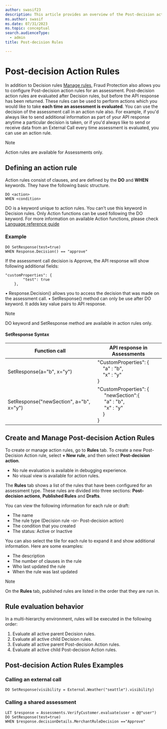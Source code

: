 ```yaml
---
author: swasif23
description: This article provides an overview of the Post-decision action rules feature in Microsoft Dynamics 365 Fraud Protection.
ms.author: swasif
ms.date: 07/31/2023
ms.topic: conceptual
search.audienceType:
  - admin
title: Post-decision Rules

---
```


# Post-decision Action Rules

In addition to Decision rules [Manage rules](rules.md), Fraud Protection also allows you to configure Post-decision action rules for an assessment. Post-decision action rules are evaluated after Decision rules, but before the API response has been returned. These rules can be used to perform actions which you would like to take **each time an assessment is evaluated**. You can use the decision of the assessment call in an action rule also. For example, if you'd always like to send additional information as part of your API response anytime a particular decision is taken, or if you'd always like to send or receive data from an External Call every time assessment is evaluated, you can use an action rule. 

> [!NOTE]
> Action rules are available for Assessments only.

## Defining an action rule

Action rules consist of clauses, and are defined by the **DO** and **WHEN** keywords. They have the following basic structure.

```FraudProtectionLanguage
DO <action>
WHEN <condition>
```

DO is a keyword unique to action rules. You can't use this keyword in Decision rules.
Only Action functions can be used following the DO keyword. For more information on available Action functions, please check [Language reference guide](fpl-lang-ref.md#model-functions)

### Example

```FraudProtectionLanguage
DO SetResponse(test=true) 
WHEN Response.Decision() == "approve"
```
If the assessment call decision is Approve, the API response will show following additional fields:

```FraudProtectionLanguage
"customProperties": {
        "test": true
    },
``` 
•	Response.Decision() allows you to access the decision that was made on the assessment call.
•	SetResponse() method can only be use after DO keyword. It adds key value pairs to API response.  

> [!NOTE]
> DO keyword and SetResponse method are available in action rules only.

#### SetResponse Syntax
|Function call|API response in Assessments|
|-------------------------|-------------------|
|SetResponse(a="b", x="y")| "CustomProperties": {<br> &nbsp;&nbsp;&nbsp;&nbsp;"a" : "b",<br>&nbsp;&nbsp;&nbsp;&nbsp;"x" : "y"<br>}</br>|
|SetResponse("newSection", a="b", x="y")|"CustomProperties": {<br> &nbsp;&nbsp;&nbsp;&nbsp; "newSection":{<br> &nbsp;&nbsp;&nbsp;&nbsp; "a" : "b",<br> &nbsp;&nbsp;&nbsp;&nbsp; "x" : "y"<br>&nbsp;&nbsp;&nbsp;&nbsp;}<br>}</br>|

## Create and Manage Post-decision Action Rules

To create or manage action rules, go to **Rules** tab. 
To create a new Post-Decision Action rule, select **+ New rule**, and then select **Post-decision action**.

 - No rule evaluation is available in debugging experience.
 - No visual view is available for action rules. 

The **Rules** tab shows a list of the rules that have been configured for an assessment type. These rules are divided into three sections: **Post-decision actions**, **Published Rules** and **Drafts**.

You can view the following information for each rule or draft:
- The name
- The rule type (Decision rule -or- Post-decision action)
- The condition that you created
- The status: Active or Inactive

You can also select the tile for each rule to expand it and show additional information. Here are some examples:
-	The description
-	The number of clauses in the rule
-	Who last updated the rule
-	When the rule was last updated

> [!NOTE]
> On the **Rules** tab, published rules are listed in the order that they are run in.

## Rule evaluation behavior 

In a multi-hierarchy environment, rules will be executed in the following order:
1.	Evaluate all active parent Decision rules.
2.	Evaluate all active child Decision rules.
3.	Evaluate all active parent Post-decision Action rules.
4.	Evaluate all active child Post-decision Action rules.

## Post-decision Action Rules Examples
### Calling an external call 
```FraudProtectionLanguage
DO SetResponse(visibility = External.Weather("seattle").visibility)
```
### Calling a shared assessment
```FraudProtectionLanguage
LET $response = Assessments.VerifyCustomer.evaluate(user = @@"user")
DO SetResponse(test=true)
WHEN $response.decisionDetails.MerchantRuleDecision =="Approve"
```




